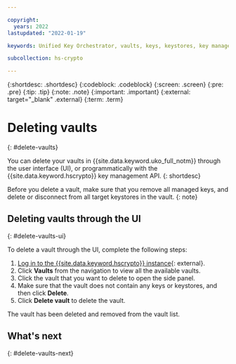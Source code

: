 ```yaml
---

copyright:
  years: 2022
lastupdated: "2022-01-19"

keywords: Unified Key Orchestrator, vaults, keys, keystores, key management

subcollection: hs-crypto

---
```


{:shortdesc: .shortdesc}
{:codeblock: .codeblock}
{:screen: .screen}
{:pre: .pre}
{:tip: .tip}
{:note: .note}
{:important: .important}
{:external: target="_blank" .external}
{:term: .term}


# Deleting vaults
{: #delete-vaults}

You can delete your vaults in {{site.data.keyword.uko_full_notm}} through the user interface (UI), or programmatically with the {{site.data.keyword.hscrypto}} key management API.
{: shortdesc}

Before you delete a vault, make sure that you remove all managed keys, and delete or disconnect from all target keystores in the vault.
{: note}

## Deleting vaults through the UI
{: #delete-vaults-ui}

To delete a vault through the UI, complete the following steps:

1. [Log in to the {{site.data.keyword.hscrypto}} instance](https://cloud.ibm.com/login){: external}.
2. Click **Vaults** from the navigation to view all the available vaults.
3. Click the vault that you want to delete to open the side panel.
4. Make sure that the vault does not contain any keys or keystores, and then click **Delete**.
5. Click **Delete vault** to delete the vault.

The vault has been deleted and removed from the vault list.

## What's next
{: #delete-vaults-next}


  


